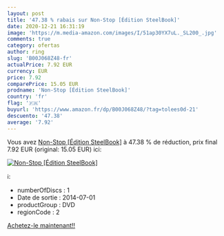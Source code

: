 ```yaml
---
layout: post
title: '47.38 % rabais sur Non-Stop [Édition SteelBook]'
date: 2020-12-21 16:31:19
image: 'https://m.media-amazon.com/images/I/51ap30YX7uL._SL200_.jpg'
comments: true
category: ofertas
author: ring
slug: 'B00J068Z48-fr'
actualPrice: 7.92 EUR
currency: EUR
price: 7.92
comparePrice: 15.05 EUR
prodname: 'Non-Stop [Édition SteelBook]'
country: 'fr'
flag: '🇫🇷'
buyurl: 'https://www.amazon.fr/dp/B00J068Z48/?tag=tolees0d-21'
descuento: '47.38'
average: '7.92'
---
```


Vous avez [Non-Stop [Édition SteelBook]](https://www.amazon.fr/dp/B00J068Z48/?tag=tolees0d-21)  à  47.38 % de réduction, prix final  7.92 EUR (original: 15.05 EUR) ici:

[![Non-Stop [Édition SteelBook]](https://m.media-amazon.com/images/I/51ap30YX7uL._SL200_.jpg)](https://www.amazon.fr/dp/B00J068Z48/?tag=tolees0d-21)

ℹ️:

- numberOfDiscs : 1
- Date de sortie : 2014-07-01
- productGroup : DVD
- regionCode : 2

[Achetez-le maintenant!!](https://www.amazon.fr/dp/B00J068Z48/?tag=tolees0d-21)
